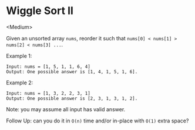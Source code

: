 # Wiggle Sort II

\<Medium>

Given an unsorted array `nums`, reorder it such that
`nums[0] < nums[1] > nums[2] < nums[3] ...`.

Example 1:

```
Input: nums = [1, 5, 1, 1, 6, 4]
Output: One possible answer is [1, 4, 1, 5, 1, 6].
```

Example 2:

```
Input: nums = [1, 3, 2, 2, 3, 1]
Output: One possible answer is [2, 3, 1, 3, 1, 2].
```

Note: you may assume all input has valid answer.

Follow Up: can you do it in `O(n)` time and/or in-place with `O(1)` extra space?
